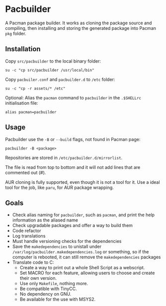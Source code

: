 Pacbuilder
==========

A Pacman package builder.
It works as cloning the package source and compiling,
then installing and storing the generated package into Pacman `pkg` folder.

Installation
------------

Copy `src/pacbuilder` to the local binary folder:
```shell
su -c "cp src/pacbuilder /usr/local/bin"
```

Copy `pacbuiler.conf` and `pacbuilder.d` to `/etc` folder:
```shell
su -c "cp -r assets/* /etc"
```

Optional: Alias the `pacman` command to `pacbuilder` in the `.$SHELLrc` initialisation file:
```shell
alias pacman=pacbuilder
```

Usage
-----

Pacbuilder use the `-B` or `--build` flags, not found in Pacman page:
```shell
pacbuilder -B <package>
```

Repositories are stored in `/etc/pacbuilder.d/mirrorlist`.

The file is read from top to bottom and it will not add lines that are commented out (#).

AUR cloning is fully supported, even though it is not a tool for it. Use a ideal tool for the job, like `paru`, for AUR package wrapping.

Goals
-----

- Check alias naming for `pacbuilder`, such as `pacman`, and print the help information as the aliased name
- Check upgradable packages and offer a way to build them
- Code refactor
- Log translations
- Must handle versioning checks for the dependencies
- Save the `makedependencies` to unistall under `/var/log/pacbuilder.makedependencies.log` or something, so if the computer is rebooted, it can still remove the `makedependencies` packages
- Translate code to C:
  * Create a way to print out a whole Shell Script as a webscript.
  * Set MACRO for each feature, allowing users to choose and create their own version.
  * Use only `Makefile`, nothing more.
  * Be compatible with TinyCC.
  * No dependency on GNU.
  * Be available for the use with MSYS2.

